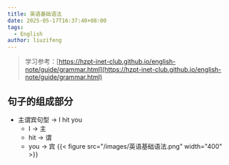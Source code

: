 ```yaml
---
title: 英语基础语法
date: 2025-05-17T16:37:40+08:00
tags:
  - English
author: liuzifeng
---
```

> 学习参考：[https://hzpt-inet-club.github.io/english-note/guide/grammar.html](https://hzpt-inet-club.github.io/english-note/guide/grammar.html)
## 句子的组成部分

- 主谓宾句型 -> I hit you
	- I -> 主
	- hit -> 谓
	- you -> 宾
{{< figure src="/images/英语基础语法.png" width="400" >}}
